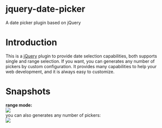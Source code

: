 jquery-date-picker
==================

A date picker plugin based on jQuery

Introduction
============
This is a [jQuery](http://jquery.com/) plugin to provide date selection  capabilities, both supports single and range selection. If you want, you can generates any number of pickers by custom configuration. It provides many capabilities to help your web development, and it is always easy to customize.

Snapshots
===========
__range mode:__   
<img  src="http://img01.taobaocdn.com/imgextra/i1/855442686/TB2Rv3EbpXXXXX9XXXXXXXXXXXX_!!855442686.png"></img>   
you can also generates any number of pickers:   
<img src="http://img03.taobaocdn.com/imgextra/i3/855442686/TB27OZybpXXXXcJXXXXXXXXXXXX_!!855442686.png"></img>

